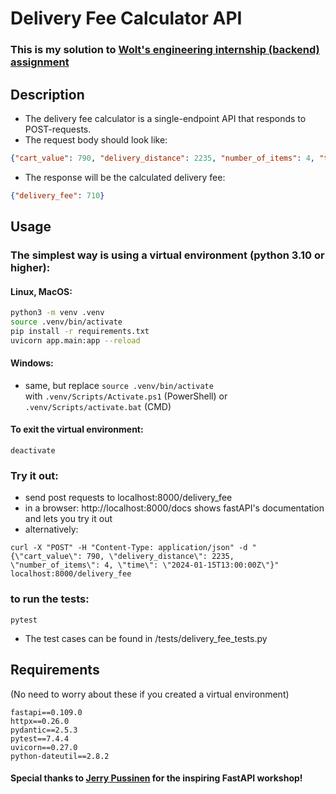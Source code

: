 # Delivery Fee Calculator API

### This is my solution to [Wolt's engineering internship (backend) assignment](https://github.com/woltapp/engineering-internship-2024)
## Description
- The delivery fee calculator is a single-endpoint API that responds to POST-requests.
- The request body should look like:
```json
{"cart_value": 790, "delivery_distance": 2235, "number_of_items": 4, "time": "2024-01-15T13:00:00Z"}
```
- The response will be the calculated delivery fee:
```json
{"delivery_fee": 710}
```
## Usage
### The simplest way is using a virtual environment (python 3.10 or higher):
#### Linux, MacOS:
```bash 
python3 -m venv .venv
source .venv/bin/activate
pip install -r requirements.txt
uvicorn app.main:app --reload
```
#### Windows:
- same, but replace ```source .venv/bin/activate```  
with ```.venv/Scripts/Activate.ps1``` (PowerShell)
or ```.venv/Scripts/activate.bat``` (CMD)

#### To exit the virtual environment:
```deactivate```

### Try it out:
- send post requests to localhost:8000/delivery_fee
- in a browser: http://localhost:8000/docs shows fastAPI's documentation and lets you try it out
- alternatively:
```
curl -X "POST" -H "Content-Type: application/json" -d "{\"cart_value\": 790, \"delivery_distance\": 2235, \"number_of_items\": 4, \"time\": \"2024-01-15T13:00:00Z\"}" localhost:8000/delivery_fee
```
### to run the tests:
```pytest```
- The test cases can be found in /tests/delivery_fee_tests.py
## Requirements
(No need to worry about these if you created a virtual environment)
```
fastapi==0.109.0
httpx==0.26.0
pydantic==2.5.3
pytest==7.4.4
uvicorn==0.27.0
python-dateutil==2.8.2
```
#### Special thanks to [Jerry Pussinen](https://github.com/jerry-git) for the inspiring FastAPI workshop!
  
  
